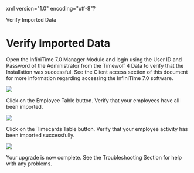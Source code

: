 xml version="1.0" encoding="utf-8"?





Verify Imported Data




# Verify Imported Data

Open the InfiniTime 7.0 Manager Module and login using the User ID and Password of the Administrator from the Timewolf 4 Data to verify that the Installation was successful. See the Client access section of this document for more information regarding accessing the InfiniTime 7.0 software.

![](/img/image-404.png)

Click on the Employee Table button. Verify that your employees have all been imported.

![](/img/image-404.png)

Click on the Timecards Table button. Verify that your employee activity has been imported successfully.

![](/img/image-404.png)

Your upgrade is now complete. See the Troubleshooting Section for help with any problems.